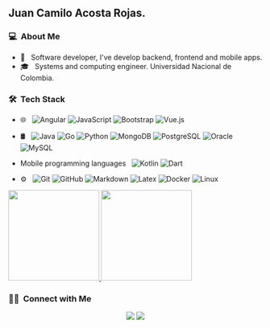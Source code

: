 <h2>Juan Camilo Acosta Rojas.</h2>

<h3> 💻 &nbsp;About Me </h3>

- 🤔 &nbsp; Software developer, I've develop backend, frontend and mobile apps.
- 🎓 &nbsp; Systems and computing engineer. Universidad Nacional de Colombia.


<h3> 🛠 &nbsp;Tech Stack</h3>

- 🌐 &nbsp;
  ![Angular](https://img.shields.io/badge/-Angular-333333?style=flat&logo=angular&logoColor=#fa0505)
  ![JavaScript](https://img.shields.io/badge/-JavaScript-333333?style=flat&logo=javascript&logoColor##f7f702)
  ![Bootstrap](https://img.shields.io/badge/-Bootstrap-333333?style=flat&logo=bootstrap&logoColor=563D7C)
  ![Vue.js](https://img.shields.io/badge/-Vue.js-333333?style=flat&logo=vuedotjs)
  
- 🛢 &nbsp;
  ![Java](https://img.shields.io/badge/-Java-333333?style=flat&logo=spring&logoColor=07f537)
  ![Go](https://img.shields.io/badge/-Go-333333?style=flat&logo=go)
  ![Python](https://img.shields.io/badge/-MySQL-333333?style=flat&logo=python)
  ![MongoDB](https://img.shields.io/badge/-MongoDB-333333?style=flat&logo=mongodb)
  ![PostgreSQL](https://img.shields.io/badge/-PostgreSQL-333333?style=flat&logo=postgresql)
  ![Oracle](https://img.shields.io/badge/-Oracle-333333?style=flat&logo=oracle)
  ![MySQL](https://img.shields.io/badge/-MySQL-333333?style=flat&logo=mysql)

- Mobile programming languages &nbsp;
  ![Kotlin](https://img.shields.io/badge/-Kotlin-333333?style=flat&logo=kotlin&logoColor=07f537)
  ![Dart](https://img.shields.io/badge/-Dart-333333?style=flat&logo=dart)

- ⚙️ &nbsp;
  ![Git](https://img.shields.io/badge/-Git-333333?style=flat&logo=git)
  ![GitHub](https://img.shields.io/badge/-GitHub-333333?style=flat&logo=github)
  ![Markdown](https://img.shields.io/badge/-Markdown-333333?style=flat&logo=markdown)
  ![Latex](https://img.shields.io/badge/-Latex-333333?style=flat&logo=latex)
  ![Docker](https://img.shields.io/badge/-Docker-333333?style=flat&logo=docker)
  ![Linux](https://img.shields.io/badge/-Linux-333333?style=flat&logo=ubuntu)

<p>
<a href="https://github.com/AVS1508">
  <img height="180em" src="https://github-readme-stats.vercel.app/api?username=juacostar&show_icons=true&theme=radical" />
  <img height="180em" src="https://github-readme-stats-eight-theta.vercel.app/api/top-langs/?username=juacostar&theme=radical&layout=compact&exclude_lang=java+r" />
</a>
</p>


<h3> 🤝🏻 &nbsp;Connect with Me </h3>

<p align="center">
<a href="https://www.linkedin.com/in/juan-camilo-acosta"><img src="https://img.shields.io/badge/-Juan Camilo%20Acosta-0077B5?style=flat-square&logo=Linkedin&logoColor=white"/></a>
<a href="mailto:juacostar95@gamil.com"><img src="https://img.shields.io/badge/-juacostar95@gamil.com-D14836?style=flat-square&logo=Gmail&logoColor=white"/></a>

<!--
**cdthomp1/cdthomp1** is a ✨ _special_ ✨ repository because its `README.md` (this file) appears on your GitHub profile.


----
Credit: [cdthomp1](https://github.com/cdthomp1)

Last Edited on: 19/11/2020
